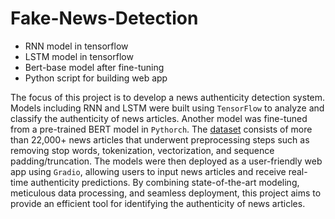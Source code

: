 # Fake-News-Detection
- RNN model in tensorflow
- LSTM model in tensorflow
- Bert-base model after fine-tuning
- Python script for building web app

The focus of this project is to develop a news authenticity detection system. Models including RNN and LSTM were built using `TensorFlow` to analyze and classify the authenticity of news articles. Another model was fine-tuned from a pre-trained BERT model in `Pythorch`. The [dataset](https://www.kaggle.com/c/fake-news/data) consists of more than 22,000+ news articles that underwent preprocessing steps such as removing stop words, tokenization, vectorization, and sequence padding/truncation. The models were then deployed as a user-friendly web app using `Gradio`, allowing users to input news articles and receive real-time authenticity predictions. By combining state-of-the-art modeling, meticulous data processing, and seamless deployment, this project aims to provide an efficient tool for identifying the authenticity of news articles.
